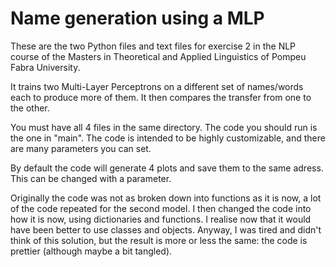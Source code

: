 # Name generation using a MLP
These are the two Python files and text files for exercise 2 in the NLP course of the Masters in Theoretical and Applied Linguistics of Pompeu Fabra University.

It trains two Multi-Layer Perceptrons on a different set of names/words each to produce more of them. It then compares the transfer from one to the other.

You must have all 4 files in the same directory. The code you should run is the one in "main". The code is intended to be highly customizable, and there are many parameters you can set. 

By default the code will generate 4 plots and save them to the same adress. This can be changed with a parameter.

Originally the code was not as broken down into functions as it is now, a lot of the code repeated for the second model. I then changed the code into how it is now, using dictionaries and functions. I realise now that it would have been better to use classes and objects. Anyway, I was tired and didn't think of this solution, but the result is more or less the same: the code is prettier (although maybe a bit tangled).
